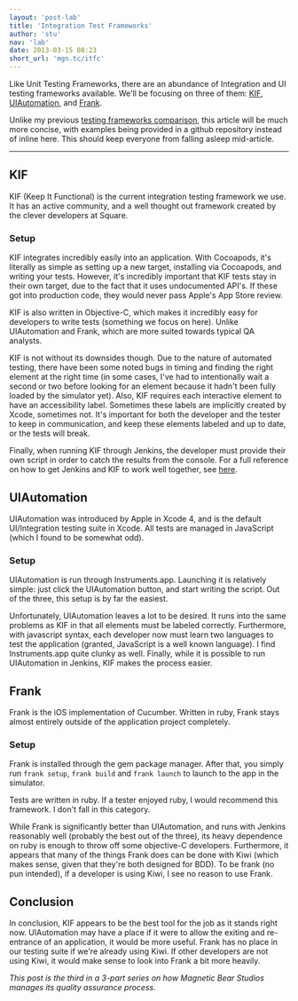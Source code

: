 ```yaml
---
layout: 'post-lab'
title: 'Integration Test Frameworks'
author: 'stu'
nav: 'lab'
date: 2013-03-15 08:23
short_url: 'mgn.tc/itfc'
---
```

Like Unit Testing Frameworks, there are an abundance of Integration and UI testing frameworks available. We'll be focusing on three of them: [KIF](https://github.com/square/KIF), [UIAutomation](http://developer.apple.com/library/ios/#documentation/DeveloperTools/Reference/UIAutomationRef/_index.html), and [Frank](http://testingwithfrank.com/).

Unlike my previous [testing frameworks comparison](/lab/ios-unit-testing), this article will be much more concise, with examples being provided in a github repository instead of inline here. This should keep everyone from falling asleep mid-article.

---

## KIF
KIF (Keep It Functional) is the current integration testing framework we use. It has an active community, and a well thought out framework created by the clever developers at Square.

### Setup
KIF integrates incredibly easily into an application. With Cocoapods, it's literally as simple as setting up a new target, installing via Cocoapods, and writing your tests. However, it's incredibly important that KIF tests stay in their own target, due to the fact that it uses undocumented API's. If these got into production code, they would never pass Apple's App Store review.

KIF is also written in Objective-C, which makes it incredibly easy for developers to write tests (something we focus on here). Unlike UIAutomation and Frank, which are more suited towards typical QA analysts.

KIF is not without its downsides though. Due to the nature of automated testing, there have been some noted bugs in timing and finding the right element at the right time (in some cases, I've had to intentionally wait a second or two before looking for an element because it hadn't been fully loaded by the simulator yet). Also, KIF requires each interactive element to have an accessibility label. Sometimes these labels are implicitly created by Xcode, sometimes not. It's important for both the developer and the tester to keep in communication, and keep these elements labeled and up to date, or the tests will break.

Finally, when running KIF through Jenkins, the developer must provide their own script in order to catch the results from the console. For a full reference on how to get Jenkins and KIF to work well together, see [here](http://www.leonardoborges.com/writings/2012/05/03/build-automation-with-xcode-4-dot-3-kif-and-jenkins/).

## UIAutomation
UIAutomation was introduced by Apple in Xcode 4, and is the default UI/Integration testing suite in Xcode. All tests are managed in JavaScript (which I found to be somewhat odd).

### Setup
UIAutomation is run through Instruments.app. Launching it is relatively simple: just click the UIAutomation button, and start writing the script. Out of the three, this setup is by far the easiest.

Unfortunately, UIAutomation leaves a lot to be desired. It runs into the same problems as KIF in that all elements must be labeled correctly. Furthermore, with javascript syntax, each developer now must learn two languages to test the application (granted, JavaScript is a well known language). I find Instruments.app quite clunky as well. Finally, while it is possible to run UIAutomation in Jenkins, KIF makes the process easier.

## Frank
Frank is the iOS implementation of Cucumber. Written in ruby, Frank stays almost entirely outside of the application project completely.

### Setup
Frank is installed through the gem package manager. After that, you simply run `frank setup`, `frank build` and `frank launch` to launch to the app in the simulator.

Tests are written in ruby. If a tester enjoyed ruby, I would recommend this framework. I don't fall in this category.

While Frank is significantly better than UIAutomation, and runs with Jenkins reasonably well (probably the best out of the three), its heavy dependence on ruby is enough to throw off some objective-C developers. Furthermore, it appears that many of the things Frank does can be done with Kiwi (which makes sense, given that they're both designed for BDD). To be frank (no pun intended), if a developer is using Kiwi, I see no reason to use Frank.

## Conclusion
In conclusion, KIF appears to be the best tool for the job as it stands right now. UIAutomation may have a place if it were to allow the exiting and re-entrance of an application, it would be more useful. Frank has no place in our testing suite if we're already using Kiwi. If other developers are not using Kiwi, it would make sense to look into Frank a bit more heavily.

*This post is the third in a 3-part series on how Magnetic Bear Studios manages its quality assurance process.*